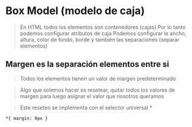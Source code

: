 # Box Model (modelo de caja)

> En HTML todos los elementos son contenedores (cajas)
> Por lo tanto podemos configurar atributos de caja
> Podemos configurar le ancho, altura, color de fondo, borde y también las separaciones (separar elementos)

## Margen es la separación  elementos entre si

> Todos los elementos tienen un valor de margen predeterminado

> Algo que solemos hacer es resetear, quitar todos los valores de margen para luego asignar el valor que nosotros queramos

> Este reseteo se implementa con el selector universal *

    *{ margin: 0px }